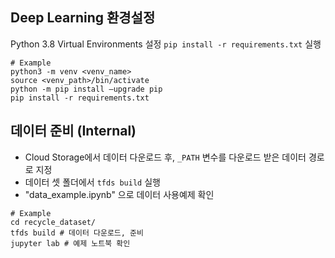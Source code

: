 ## Deep Learning 환경설정
Python 3.8 Virtual Environments 설정
`pip install -r requirements.txt` 실행

```shell
# Example
python3 -m venv <venv_name>
source <venv_path>/bin/activate
python -m pip install –upgrade pip
pip install -r requirements.txt
```

## 데이터 준비 (Internal)
  - Cloud Storage에서 데이터 다운로드 후, `_PATH` 변수를 다운로드 받은 데이터 경로로 지정
  - 데이터 셋 폴더에서 `tfds build` 실행
  - "data_example.ipynb" 으로 데이터 사용예제 확인

```shell
# Example
cd recycle_dataset/
tfds build # 데이터 다운로드, 준비
jupyter lab # 예제 노트북 확인
```
